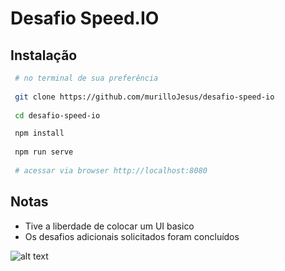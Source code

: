 # Desafio Speed.IO

## Instalação

```bash
 # no terminal de sua preferência
 
 git clone https://github.com/murilloJesus/desafio-speed-io
 
 cd desafio-speed-io 

 npm install
 
 npm run serve
 
 # acessar via browser http://localhost:8080
 ```
 
## Notas

  - Tive a liberdade de colocar um UI basico
  - Os desafios adicionais solicitados foram concluídos

![alt text](http://i1.kym-cdn.com/photos/images/original/000/538/716/7f5.gif)

  
